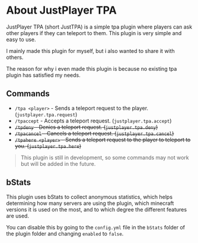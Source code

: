 # About JustPlayer TPA

JustPlayer TPA (short JustTPA) is a simple tpa plugin where players can ask other players if
they can teleport to them. This plugin is very simple and easy to use.

I mainly made this plugin for myself, but i also wanted to share it with others.

The reason for why i even made this plugin is because no existing tpa plugin has satisfied my needs.

## Commands

- `/tpa <player>` - Sends a teleport request to the player. (`justplayer.tpa.request`)
- `/tpaccept` - Accepts a teleport request. (`justplayer.tpa.accept`)
- ~~`/tpdeny` - Denies a teleport request. (`justplayer.tpa.deny`)~~
- ~~`/tpacancel` - Cancels a teleport request. (`justplayer.tpa.cancel`)~~
- ~~`/tpahere <player>` - Sends a teleport request to the player to teleport to you. (`justplayer.tpa.here`)~~

> This plugin is still in development, so some commands may not work but will be added in the future.

## bStats

This plugin uses bStats to collect anonymous statistics, which helps determining how many servers are using the plugin,
which minecraft versions it is used on the most, and to which degree the different features are used.

You can disable this by going to the `config.yml` file in the `bStats` folder of the plugin folder and changing `enabled` to `false`.
